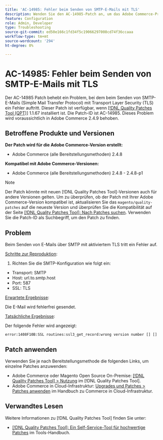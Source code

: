 ```yaml
---
title: 'AC-14985: Fehler beim Senden von SMTP-E-Mails mit TLS'
description: Wenden Sie den AC-14985-Patch an, um das Adobe Commerce-Problem zu beheben, bei dem beim Senden von SMTP-E-Mails (Simple Mail Transfer Protocol) mit Transport Layer Security (TLS) ein Fehler auftritt.
feature: Configuration
role: Admin, Developer
type: Troubleshooting
source-git-commit: ed50e166c1fd34f5c19066297008cd74f36ccaaa
workflow-type: tm+mt
source-wordcount: '294'
ht-degree: 0%

---
```



# AC-14985: Fehler beim Senden von SMTP-E-Mails mit TLS

Der AC-14985 Patch behebt ein Problem, bei dem beim Senden von SMTP-E-Mails (Simple Mail Transfer Protocol) mit Transport Layer Security (TLS) ein Fehler auftritt. Dieser Patch ist verfügbar, wenn [[!DNL Quality Patches Tool (QPT)]](/help/tools/quality-patches-tool/quality-patches-tool-to-self-serve-quality-patches.md) 1.1.67 installiert ist. Die Patch-ID ist AC-14985. Dieses Problem wird voraussichtlich in Adobe Commerce 2.4.9 behoben.

## Betroffene Produkte und Versionen

**Der Patch wird für die Adobe Commerce-Version erstellt:**

* Adobe Commerce (alle Bereitstellungsmethoden) 2.4.8

**Kompatibel mit Adobe Commerce-Versionen:**

* Adobe Commerce (alle Bereitstellungsmethoden) 2.4.8 - 2.4.8-p1

>[!NOTE]
>
>Der Patch könnte mit neuen [!DNL Quality Patches Tool]-Versionen auch für andere Versionen gelten. Um zu überprüfen, ob der Patch mit Ihrer Adobe Commerce-Version kompatibel ist, aktualisieren Sie das `magento/quality-patches` auf die neueste Version und überprüfen Sie die Kompatibilität auf der Seite [[!DNL Quality Patches Tool]: Nach Patches suchen](https://experienceleague.adobe.com/tools/commerce-quality-patches/index.html). Verwenden Sie die Patch-ID als Suchbegriff, um den Patch zu finden.

## Problem

Beim Senden von E-Mails über SMTP mit aktiviertem TLS tritt ein Fehler auf.

<u>Schritte zur Reproduktion</u>:

1. Richten Sie die SMTP-Konfiguration wie folgt ein:
* Transport: SMTP
* Host: url.to.smtp.host
* Port: 587
* SSL: TLS

<u>Erwartete Ergebnisse</u>:

Die E-Mail wird fehlerfrei gesendet.

<u>Tatsächliche Ergebnisse</u>:

Der folgende Fehler wird angezeigt:

```
error:1408F10B:SSL routines:ssl3_get_record:wrong version number [] []
```

## Patch anwenden

Verwenden Sie je nach Bereitstellungsmethode die folgenden Links, um einzelne Patches anzuwenden:

* Adobe Commerce oder Magento Open Source On-Premise: [[!DNL Quality Patches Tool] > Nutzung](/help/tools/quality-patches-tool/usage.md) im [!DNL Quality Patches Tool].
* Adobe Commerce in Cloud-Infrastruktur: [Upgrades und Patches > Patches anwenden](https://experienceleague.adobe.com/docs/commerce-cloud-service/user-guide/develop/upgrade/apply-patches.html) im Handbuch zu Commerce in Cloud-Infrastruktur.

## Verwandtes Lesen

Weitere Informationen zu [!DNL Quality Patches Tool] finden Sie unter:

* [[!DNL Quality Patches Tool]: Ein Self-Service-Tool für hochwertige Patches](/help/tools/quality-patches-tool/quality-patches-tool-to-self-serve-quality-patches.md) im Tools-Handbuch.
